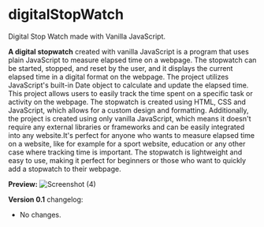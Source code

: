 # digitalStopWatch

Digital Stop Watch made with Vanilla JavaScript.

**A digital stopwatch** created with vanilla JavaScript is a program that uses plain JavaScript to measure elapsed time on a webpage. The stopwatch can be started, stopped, and reset by the user, and it displays the current elapsed time in a digital format on the webpage. The project utilizes JavaScript's built-in Date object to calculate and update the elapsed time. This project allows users to easily track the time spent on a specific task or activity on the webpage. The stopwatch is created using HTML, CSS and JavaScript, which allows for a custom design and formatting. Additionally, the project is created using only vanilla JavaScript, which means it doesn't require any external libraries or frameworks and can be easily integrated into any website.It's perfect for anyone who wants to measure elapsed time on a website, like for example for a sport website, education or any other case where tracking time is important. The stopwatch is lightweight and easy to use, making it perfect for beginners or those who want to quickly add a stopwatch to their webpage.

**Preview:**
![Screenshot (4)](https://user-images.githubusercontent.com/73266650/212051166-81270e70-3cfa-4f2a-8572-a9aa0054608c.png)

**Version 0.1** changelog:
- No changes.
